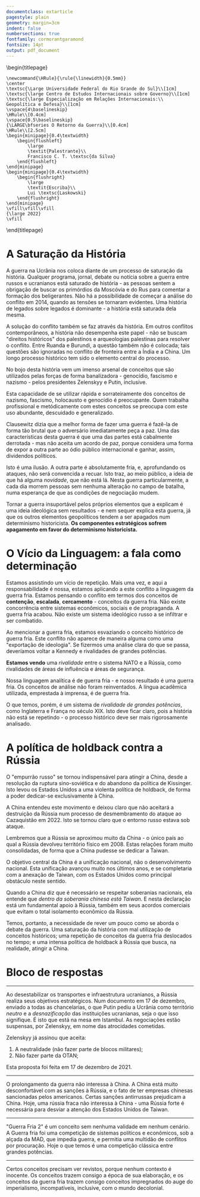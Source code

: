 ```yaml
---
documentclass: extarticle
pagestyle: plain
geometry: margin=3cm
indent: false
numbersections: true
fontfamily: cormorantgaramond
fontsize: 14pt
output: pdf_document
---
```

\begin{titlepage}

    \newcommand{\HRule}{\rule{\linewidth}{0.5mm}}
    \center
    \textsc{\Large Universidade Federal do Rio Grande do Sul}\\[1cm]
    \textsc{\large Centro de Estudos Internacionais sobre Governo}\\[1cm]
    \textsc{\large Especialização em Relações Internacionais:\\ Geopolítica e Defesa}\\[1cm]
    \vspace{4\baselineskip}
    \HRule\\[0.4cm]
    \vspace{0.5\baselineskip}
    {\LARGE\bfseries O Retorno da Guerra}\\[0.4cm]
    \HRule\\[2.5cm]
    \begin{minipage}{0.4\textwidth}
        \begin{flushleft}
            \large
            \textit{Palestrante}\\
            Francisco C. T. \textsc{da Silva}
        \end{flushleft}
    \end{minipage}
    \begin{minipage}{0.4\textwidth}
        \begin{flushright}
            \large
            \textit{Escriba}\\
            Lui \textsc{Laskowski}
        \end{flushright}
    \end{minipage}
    \vfill\vfill\vfill
    {\large 2022}
    \vfill

\end{titlepage}

# A Saturação da História

A guerra na Ucrânia nos coloca diante de um processo de saturação da história. Qualquer programa, jornal, debate ou notícia sobre a guerra entre russos e ucranianos está saturado de história - as pessoas sentem a obrigação de buscar os primórdios da Moscóvia e do Rus para comentar a formação dos beligerantes. Não há a possibilidade de começar a análise do conflito em 2014, quando as tensões se tornaram evidentes. Uma história de legados sobre legados é dominante - a história está saturada dela mesma. 

A solução do conflito também se faz através da história. Em outros conflitos contemporâneos, a história não desempenha este papel - não se buscam "direitos históricos" dos palestinos e arqueologias palestinas para resolver o conflito. Entre Ruanda e Burundi, a questão também não é colocada; tais questões são ignoradas no conflito de fronteira entre a Índia e a China. Um longo processo histórico tem sido o elemento central do processo.

No bojo desta história vem um imenso arsenal de conceitos que são utilizados pelas forças de forma banalizadora - genocídio, fascismo e nazismo - pelos presidentes Zelenskyy e Putin, inclusive.

Esta capacidade de se utilizar rápida e sorrateiramente dos conceitos de nazismo, fascismo, holocausto e genocídio é preocupante. Quem trabalha profissional e metódicamente com estes conceitos se preocupa com este uso abundante, descuidado e generalizado.

Clausewitz dizia que a melhor forma de fazer uma guerra é fazê-la de forma tão brutal que o adversário imediatamente peça a paz. Uma das características desta guerra é que uma das partes está cabalmente derrotada - mas não aceita um acordo de paz, porque considera uma forma de expor a outra parte ao ódio público internacional e ganhar, assim, dividendos políticos.

Isto é uma ilusão. A outra parte é absolutamente fria, e, aprofundando os ataques, não será convencida a recuar. Isto traz, ao meio público, a ideia de que há alguma *novidade*, que não está lá. Nesta guerra particularmente, a cada dia morrem pessoas sem nenhuma alteração no campo de batalha, numa esperança de que as condições de negociação mudem.

Tornar a guerra insuportável pelos próprios elementos que a explicam é uma ideia ideológica sem resultados - e nem sequer explica esta guerra, já que os outros elementos geopolíticos tendem a ser apagados num determinismo historicista. **Os componentes estratégicos sofrem apagamento em favor do determinismo historicista.**

# O Vício da Linguagem: a fala como determinação

Estamos assistindo um vício de repetição. Mais uma vez, e aqui a responsabilidade é nossa, estamos aplicando a este conflito a linguagem da guerra fria. Estamos pensando o conflito em termos dos conceitos de **contenção**, **escalada**, **cercamento** - conceitos da guerra fria. Não existe concorrência entre sistemas econômicos, sociais e de propraganda. A guerra fria acabou. Não existe um sistema ideológico russo a se infiltrar e ser combatido.

Ao mencionar a guerra fria, estamos esvaziando o conceito histórico de guerra fria. Este conflito não aparece de maneira alguma como uma "exportação de ideologia". Se fizermos uma análise clara do que se passa, deveríamos voltar a Kennedy e rivalidades de grandes potências.

**Estamos vendo** uma *rivalidade* entre o sistema NATO e a Rússia, como rivalidades de áreas de influência e áreas de segurança.

Nossa linguagem analítica é de guerra fria - e nosso resultado é uma guerra fria. Os conceitos de análise não foram reinventados. A língua acadêmica utilizada, emprestada à imprensa, é de guerra fria. 

O que temos, porém, é um sistema de *rivalidade de grandes potências*, como Inglaterra e França no século XIX. Isto deve ficar claro, pois a história não está se repetindo - o processo histórico deve ser mais rigorosamente analisado.

# A política de holdback contra a Rússia

O "empurrão russo" se tornou indispensável para atingir a China, desde a resolução da ruptura sino-soviética e do abandono da política de Kissinger. Isto levou os Estados Unidos a uma violenta política de holdback, de forma a poder dedicar-se exclusivamente à China.

A China entendeu este movimento e deixou claro que não aceitará a destruição da Rússia num processo de desmembramento do ataque ao Cazaquistão em 2022. Isto se tornou claro que o entorno russo estava sob ataque.

Lembremos que a Rússia se aproximou muito da China - o único país ao qual a Rússia devolveu território físico em 2008. Estas relações foram muito consolidadas, de forma que a China pudesse se dedicar a Taiwan.

O objetivo central da China é a unificação nacional, não o desenvolvimento nacional. Esta unificação avançou muito nos últimos anos, e se completaria com a anexação de Taiwan, com os Estados Unidos como principal obstáculo neste sentido.

Quando a China diz que é necessário se respeitar soberanias nacionais, ela entende que *dentro da soberania chinesa está Taiwan*. E nesta declaração está um fundamental apoio à Rússia, também em seus acordos comerciais que evitam o total isolamento econômico da Rússia.

Temos, portanto, a necessidade de rever um pouco como se aborda o debate da guerra. Uma saturação da história com mal utilização de conceitos históricos; uma repetição de conceitos da guerra fria deslocados no tempo; e uma intensa política de holdback à Rússia que busca, na realidade, atingir a China.

# Bloco de respostas

---------------------------------------------------------------------

Ao desestabilizar os transportes e infraestrutura ucranianos, a Rússia realiza seus objetivos estratégicos. Num documento em 17 de dezembro, enviado a todas as chancelarias, o que Putin pediu a Ucrânia como território *neutro* e a *desnazificação* das instituições ucranianas, seja o que isso signifique. É isto que está na mesa em Istambul. As negociações estão suspensas, por Zelenskyy, em nome das atrocidades cometidas.

Zelenskyy já assinou que aceita:

1. A neutralidade (não fazer parte de blocos militares);
2. Não fazer parte da OTAN;

Esta proposta foi feita em 17 de dezembro de 2021.

---------------------------------------------------------------------

O prolongamento da guerra não interessa à China. A China está muito desconfortável com as sanções à Rússia, e o fato de ter empresas chinesas sancionadas pelos americanos. Certas sanções antirrussas prejudicam a China. Hoje, uma rússia fraca não interessa à China - uma Rússia forte é necessária para desviar a atenção dos Estados Unidos de Taiwan.

---------------------------------------------------------------------

"Guerra Fria 2" é um conceito sem nenhuma validade em nenhum cenário. A Guerra fria foi uma competição de sistemas políticos e econômicos, sob a alçada da MAD, que impedia guerra, e permitia uma multidão de conflitos por procuração. Hoje o que temos é uma competição clássica entre grandes potências.

---------------------------------------------------------------------

Certos conceitos precisam ver revistos, porque nenhum contexto é inocente. Os conceitos trazem consigo a época de sua elaboração, e os conceitos da guerra fria trazem consigo conceitos impregnados do auge do imperialismo, incompatíveis, inclusive, com o mundo decolonial.